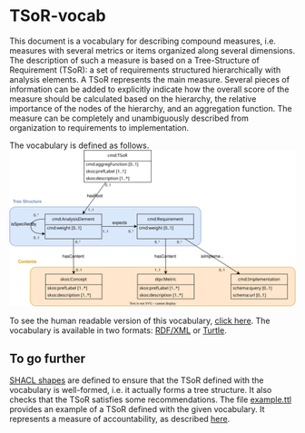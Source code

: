 # TSoR-vocab
This document is a vocabulary for describing compound measures, i.e. measures with several metrics or items organized along several dimensions. The description of such a measure is based on a Tree-Structure of Requirement (TSoR): a set of requirements structured hierarchically with analysis elements. A TSoR represents the main measure. Several pieces of information can be added to explicitly indicate how the overall score of the measure should be calculated based on the hierarchy, the relative importance of the nodes of the hierarchy, and an aggregation function. The measure can be completely and unambiguously described from organization to requirements to implementation.

The vocabulary is defined as follows.
[![Vocabulary illustration](illustration.svg)](illustration.svg)

To see the human readable version of this vocabulary, [click here](https://w3id.org/cmd).
The vocabulary is available in two formats: [RDF/XML](cmd_vocab.xml) or [Turtle](cmd_vocab.ttl).

## To go further
[SHACL shapes](cmd_shacl.ttl) are defined to ensure that the TSoR defined with the vocabulary is well-formed, i.e. it actually forms a tree structure. It also checks that the TSoR satisfies some recommendations.
The file [example.ttl](example.ttl) provides an example of a TSoR defined with the given vocabulary. It represents a measure of accountability, as described [here](https://github.com/Jendersen/KG_accountability/tree/main).
